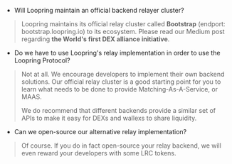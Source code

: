 - Will Loopring maintain an official backend relayer cluster?
> Loopring maintains its official relay cluster called **Bootstrap** (endport: bootstrap.loopring.io) to its ecosystem. Please read our Medium post regarding **the World's first DEX alliance initiative**.

- Do we have to use Loopring's relay implementation in order to use the Loopring Protocol?
> Not at all. We encourage developers to implement their own backend solutions. Our official relay cluster is a good starting point for you to learn what needs to be done to provide Matching-As-A-Service, or MAAS.
>
> We do recommend that different backends provide a similar set of APIs to make it easy for DEXs and wallexs to share liquidity.

- Can we open-source our alternative relay implementation?
> Of course. If you do in fact open-source your relay backend, we will even reward your developers with some LRC tokens.
